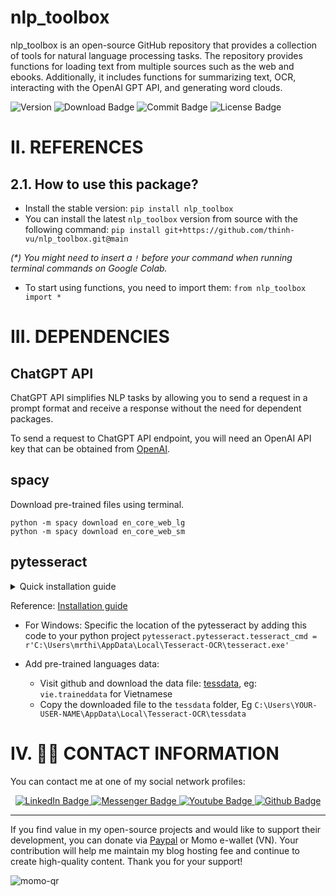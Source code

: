 # nlp_toolbox
nlp_toolbox is an open-source GitHub repository that provides a collection of tools for natural language processing tasks. The repository provides functions for loading text from multiple sources such as the web and ebooks. Additionally, it includes functions for summarizing text, OCR, interacting with the OpenAI GPT API, and generating word clouds.

<div>
  <img src="https://img.shields.io/pypi/pyversions/nlp_toolbox?logoColor=brown&style=plastic" alt= "Version"/>
  <img src="https://img.shields.io/pypi/dm/nlp_toolbox" alt="Download Badge"/>
  <img src="https://img.shields.io/github/last-commit/thinh-vu/nlp_toolbox" alt="Commit Badge"/>
  <img src="https://img.shields.io/github/license/thinh-vu/nlp_toolbox?color=red" alt="License Badge"/>
</div>

# II. REFERENCES
## 2.1. How to use this package?
- Install the stable version: `pip install nlp_toolbox`
- You can install the latest `nlp_toolbox` version from source with the following command:
`pip install git+https://github.com/thinh-vu/nlp_toolbox.git@main`

_(*) You might need to insert a `!` before your command when running terminal commands on Google Colab._

- To start using functions, you need to import them: `from nlp_toolbox import *`

# III. DEPENDENCIES
## ChatGPT API
ChatGPT API simplifies NLP tasks by allowing you to send a request in a prompt format and receive a response without the need for dependent packages.

To send a request to ChatGPT API endpoint, you will need an OpenAI API key that can be obtained from [OpenAI](https://platform.openai.com/account/api-keys).

## spacy

Download pre-trained files using terminal.
```
python -m spacy download en_core_web_lg
python -m spacy download en_core_web_sm
```

## pytesseract

<details>
  <summary> Quick installation guide </summary>

  **On Linux**

  ```
  sudo apt-get update
  sudo apt-get install libleptonica-dev tesseract-ocr tesseract-ocr-dev libtesseract-dev python3-pil tesseract-ocr-eng tesseract-ocr-script-latn
  ```
  **On Mac**
  `brew install tesseract`

  **On Windows**
  - Download binary from https://github.com/UB-Mannheim/tesseract/wiki. 
  - Add `pytesseract.pytesseract.tesseract_cmd = 'C:\Program Files (x86)\Tesseract-OCR\tesseract.exe'` to your script.
  - Install python package using pip:
  ```
  pip install tesseract
  pip install tesseract-ocr
  ```
</details>

Reference: [Installation guide](https://tesseract-ocr.github.io/tessdoc/Installation.html)

- For Windows: Specific the location of the pytesseract by adding this code to your python project `pytesseract.pytesseract.tesseract_cmd = r'C:\Users\mrthi\AppData\Local\Tesseract-OCR\tesseract.exe'`

- Add pre-trained languages data: 
  - Visit github and download the data file: [tessdata](https://github.com/tesseract-ocr/tessdata), eg: `vie.traineddata` for Vietnamese
  - Copy the downloaded file to the `tessdata` folder, Eg `C:\Users\YOUR-USER-NAME\AppData\Local\Tesseract-OCR\tessdata`

# IV. 🙋‍♂️ CONTACT INFORMATION
You can contact me at one of my social network profiles:

<div id="badges" align="center">
  <a href="https://www.linkedin.com/in/thinh-vu">
    <img src="https://img.shields.io/badge/LinkedIn-blue?style=for-the-badge&logo=linkedin&logoColor=white" alt="LinkedIn Badge"/>
  </a>
  <a href="https://www.messenger.com/t/mr.thinh.ueh">
    <img src="https://img.shields.io/badge/Messenger-00B2FF?style=for-the-badge&logo=messenger&logoColor=white" alt="Messenger Badge"/>
  <a href="https://www.youtube.com/channel/UCYgG-bmk92OhYsP20TS0MbQ">
    <img src="https://img.shields.io/badge/YouTube-red?style=for-the-badge&logo=youtube&logoColor=white" alt="Youtube Badge"/>
  </a>
  </a>
    <a href="https://github.com/thinh-vu">
    <img src="https://img.shields.io/badge/GitHub-100000?style=for-the-badge&logo=github&logoColor=white" alt="Github Badge"/>
  </a>
</div>

---

If you find value in my open-source projects and would like to support their development, you can donate via [Paypal](https://paypal.me/thinhvuphoto?country.x=VN&locale.x=en_US) or Momo e-wallet (VN). Your contribution will help me maintain my blog hosting fee and continue to create high-quality content. Thank you for your support!

![momo-qr](https://github.com/thinh-vu/vnstock/blob/main/src/momo-qr-thinhvu.jpeg?raw=true)
